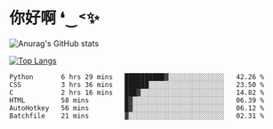 # 你好啊 ❛‿˂✨

![Anurag's GitHub stats](https://github-readme-stats.vercel.app/api?username=ZombieFly&count_private=true&show_icons=true)

[![Top Langs](https://github-readme-stats.vercel.app/api/top-langs/?username=ZombieFly&layout=compact&count_private=true&hide=Ruby,makefile)](https://github.com/anuraghazra/github-readme-stats)

<!--START_SECTION:waka-->

```text
Python       6 hrs 29 mins   ██████████▓░░░░░░░░░░░░░░   42.26 %
CSS          3 hrs 36 mins   ██████░░░░░░░░░░░░░░░░░░░   23.50 %
C            2 hrs 16 mins   ███▓░░░░░░░░░░░░░░░░░░░░░   14.82 %
HTML         58 mins         █▓░░░░░░░░░░░░░░░░░░░░░░░   06.39 %
AutoHotkey   56 mins         █▓░░░░░░░░░░░░░░░░░░░░░░░   06.12 %
Batchfile    21 mins         ▓░░░░░░░░░░░░░░░░░░░░░░░░   02.31 %
```

<!--END_SECTION:waka-->
